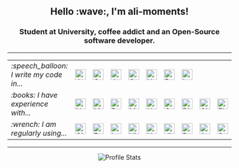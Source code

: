 <h2 align="center">Hello :wave:, I'm ali-moments!</h2>
<h3 align="center">Student at University, coffee addict and an Open-Source software developer.</h3>

<!--
<p align="center">
    <em>(You probably know me as the guy who created <a href="https://github.com/soldier"><strong>@Slimefun</strong></a>)</em>
</p>
-->

<hr />

<table>
    <tr>
        <td><em>:speech_balloon: I write my code in...</em></td>
        <td>
            <a title="Java" href="https://github.com/ali-moments?tab=repositories&language=java">
                <img alt="Java" height="24px" src="https://raw.githubusercontent.com/ali-moments/ali-moments/master/icons/java.svg" />
            </a>
        </td>
        <td>
            <a title="C#" href="https://github.com/ali-moments?tab=repositories&language=c%23">
                <img alt="C Sharp" height="24px" src="https://raw.githubusercontent.com/ali-moments/ali-moments/master/icons/csharp.svg" />
            </a>
        </td>
        <td>
            <a title="JavaScript" href="https://github.com/ali-moments?tab=repositories&language=javascript">
                <img alt="Java Script" height="24px" src="https://raw.githubusercontent.com/ali-moments/ali-moments/master/icons/javascript.svg" />
            </a>
        </td>
        <td>
            <a title="CSS" href="https://github.com/ali-moments?tab=repositories&language=css">
                <img alt="CSS" height="24px" src="https://raw.githubusercontent.com/ali-moments/ali-moments/master/icons/css3.svg" />
            </a>
        </td>
        <td>
            <a title="HTML" href="https://github.com/ali-moments?tab=repositories&language=html">
                <img alt="HTML" height="24px" src="https://raw.githubusercontent.com/ali-moments/ali-moments/master/icons/html5.svg" />
            </a>
        </td>
        <td>
            <a title="PHP" href="https://github.com/ali-moments?tab=repositories&language=php">
                <img alt="PHP" height="24px" src="https://raw.githubusercontent.com/ali-moments/ali-moments/master/icons/php.svg" />
            </a>
        </td>
        <td>
            <a title="Lua" href="https://github.com/ali-moments?tab=repositories&language=lua">
                <img alt="Lua" height="24px" src="https://raw.githubusercontent.com/ali-moments/ali-moments/master/icons/lua.svg" />
            </a>
        </td>
        <td />
        <td />
    </tr>
    <tr>
        <td><em>:books: I have experience with...</em></td>
        <td>
            <a title="node.js" href="https://nodejs.org/">
                <img alt="Node JS" height="24px" src="https://raw.githubusercontent.com/ali-moments/ali-moments/master/icons/nodejs.svg" />
            </a>
        </td>
        <td>
            <a title="Apache Maven" href="https://maven.apache.org/">
                <img alt="Maven" height="24px" src="https://raw.githubusercontent.com/ali-moments/ali-moments/master/icons/maven.svg" />
            </a>
        </td>
        <td>
            <a title="Postgresql" href="https://www.postgresql.org/">
                <img alt="Postgresql" height="24px" src="https://raw.githubusercontent.com/ali-moments/ali-moments/master/icons/postgresql.svg" />
            </a>
        </td>
        <td>
            <a title="MySQL" href="https://www.mysql.com/">
                <img alt="MySQL" height="24px" src="https://raw.githubusercontent.com/ali-moments/ali-moments/master/icons/mysql.svg" />
            </a>
        </td>
        <td>
            <a title="Unity3D" href="https://unity.com/">
                <img alt="Unity 3D" height="24px" src="https://raw.githubusercontent.com/ali-moments/ali-moments/master/icons/unity.svg" />
            </a>
        </td>
        <td>
            <a title="GraphQL" href="https://graphql.org/">
                <img alt="GraphQL" height="24px" src="https://raw.githubusercontent.com/ali-moments/ali-moments/master/icons/graphql.svg" />
            </a>
        </td>
        <td>
            <a title="Discord" href="https://discord.com/">
                <img alt="Discord" height="24px" src="https://raw.githubusercontent.com/ali-moments/ali-moments/master/icons/discord.svg" />
            </a>
        </td>
        <td>
            <a title="GitHub Actions" href="https://github.com/features/actions">
                <img alt="GitHub Actions" height="24px" src="https://raw.githubusercontent.com/ali-moments/ali-moments/master/icons/githubactions.svg" />
            </a>
        </td>
        <td>
            <a title="ElectronJS" href="https://www.electronjs.org/">
                <img alt="ElectronJS" height="24px" src="https://raw.githubusercontent.com/ali-moments/ali-moments/master/icons/electron.svg" />
            </a>
        </td>
    </tr>
    <tr>
        <td><em>:wrench: I am regularly using...</em></td>
        <td>
            <a title="GitHub" href="https://github.com/">
                <img alt="GitHub" height="24px" src="https://raw.githubusercontent.com/ali-moments/ali-moments/master/icons/github.svg" />
            </a>
        </td>
        <td>
            <a title="Eclipse IDE" href="https://www.eclipse.org/">
                <img alt="Eclipse" height="24px" src="https://raw.githubusercontent.com/ali-moments/ali-moments/master/icons/eclipse.svg" />
            </a>
        </td>
        <td>
            <a title="IntelliJ IDEA" href="https://www.jetbrains.com/idea/">
                <img alt="IntelliJ IDEA" height="24px" src="https://raw.githubusercontent.com/ali-moments/ali-moments/master/icons/intellijidea.svg" />
            </a>
        </td>
        <td>
            <a title="Visual Studio" href="https://visualstudio.microsoft.com/">
                <img alt="Visual Studio" height="24px" src="https://raw.githubusercontent.com/ali-moments/ali-moments/master/icons/visualstudio.svg" />
            </a>
        </td>
        <td>
            <a title="Unity3D" href="https://unity.com/">
                <img alt="Unity 3D" height="24px" src="https://raw.githubusercontent.com/ali-moments/ali-moments/master/icons/unity.svg" />
            </a>
        </td>
        <td>
            <a title="diagrams.net" href="https://www.diagrams.net/">
                <img alt="diagrams.net" height="24px" src="https://raw.githubusercontent.com/ali-moments/ali-moments/master/icons/diagrams.svg" />
            </a>
        </td>
        <td>
            <a title="Raspberry Pi" href="https://www.raspberrypi.org/">
                <img alt="Raspberry Pi" height="24px" src="https://raw.githubusercontent.com/ali-moments/ali-moments/master/icons/raspberrypi.svg" />
            </a>
        </td>
        <td>
            <a title="Atom" href="https://atom.io/">
                <img alt="Atom" height="24px" src="https://raw.githubusercontent.com/ali-moments/ali-moments/master/icons/atom.svg" />
            </a>
        </td>
        <td>
            <a title="Sonarcloud" href="https://sonarcloud.io/">
                <img alt="Sonarcloud" height="24px" src="https://raw.githubusercontent.com/ali-moments/ali-moments/master/icons/sonarcloud.svg" />
            </a>
        </td>
    </tr>
</table>


<hr />

<p align="center">
    <img src="https://github-readme-stats.vercel.app/api?username=ali-moments&show_icons=true&hide_border=true&bg_color=35,638aff,36509e,283357&title_color=e6e6e6&text_color=f2f2f2&icon_color=eba254" alt="Profile Stats">
</p>

